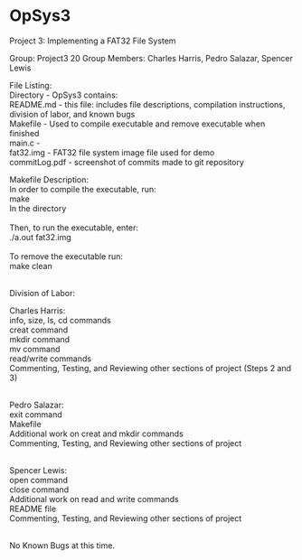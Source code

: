 # OpSys3
Project 3: Implementing a FAT32 File System

Group: Project3 20
Group Members: Charles Harris, Pedro Salazar, Spencer Lewis

File Listing:<br/>
Directory - OpSys3 contains:<br/>
  README.md - this file: includes file descriptions, compilation instructions, division of labor, and known bugs<br/>
  Makefile - Used to compile executable and remove executable when finished<br/>
  main.c - <br/>
  fat32.img - FAT32 file system image file used for demo<br/>
  commitLog.pdf - screenshot of commits made to git repository<br/>
    
Makefile Description:<br/>
In order to compile the executable, run:<br/>
make<br/>
In the directory<br/><br/>
Then, to run the executable, enter:<br/>
./a.out fat32.img<br/><br/>
To remove the executable run:<br/>
make clean<br/><br/>

Division of Labor:<br/>

  Charles Harris:<br/>
  info, size, ls, cd commands<br/>
  creat command<br/>
  mkdir command<br/>
  mv command<br/>
  read/write commands<br/>
  Commenting, Testing, and Reviewing other sections of project (Steps 2 and 3)<br/><br/>
  
  Pedro Salazar:<br/>
  exit command<br/>
  Makefile<br/>
  Additional work on creat and mkdir commands<br/>
  Commenting, Testing, and Reviewing other sections of project<br/><br/>
  
  Spencer Lewis:<br/>
  open command<br/>
  close command<br/>
  Additional work on read and write commands<br/>
  README file<br/>
  Commenting, Testing, and Reviewing other sections of project<br/><br/>
  
No Known Bugs at this time.

